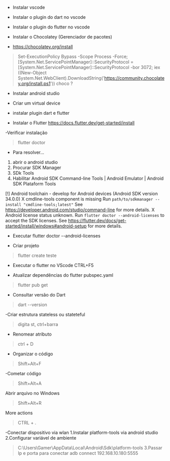 - Instalar vscode
- Instalar o plugin do dart no vscode
- Instalar o plugin do flutter no vscode


- Instalar o Chocolatey (Gerenciador de pacotes) 
- https://chocolatey.org/install 
> Set-ExecutionPolicy Bypass -Scope Process -Force; [System.Net.ServicePointManager]::SecurityProtocol = [System.Net.ServicePointManager]::SecurityProtocol -bor 3072; iex ((New-Object System.Net.WebClient).DownloadString('https://community.chocolatey.org/install.ps1'))
> choco ?


- Instalar android studio
- Criar um virtual device
- instalar plugin dart e flutter

- Instalar o Flutter
https://docs.flutter.dev/get-started/install

-Verificar instalação
> flutter doctor

- Para resolver...
1. abrir o android studio
2. Procurar SDK Manager
3. SDk Tools
4. Habilitar Android SDK Command-line Tools | Android Emulator | Android SDK Plataform Tools

[!] Android toolchain - develop for Android devices (Android SDK version 34.0.0)
    X cmdline-tools component is missing
      Run `path/to/sdkmanager --install "cmdline-tools;latest"`
      See https://developer.android.com/studio/command-line for more details.
    X Android license status unknown.
      Run `flutter doctor --android-licenses` to accept the SDK licenses.
      See https://flutter.dev/docs/get-started/install/windows#android-setup for more details.

 - Executar
 flutter doctor --android-licenses

- Criar  projeto
 > flutter create teste

- Executar o flutter no VScode
CTRL+F5

- Atualizar dependências do flutter pubspec.yaml
> flutter pub get

- Consultar versão do Dart
> dart --version

-Criar estrutura stateless ou stateteful
> digita st, ctrl+barra

- Renomear atributo
> ctrl + D

- Organizar o código
> Shift+Alt+F

-Cometar código
> Shift+Alt+A

Abrir arquivo no Windows
> Shift+Alt+R

More actions
>CTRL + .

-Conectar dispositivo via wlan
1.Instalar platform-tools via android studio
2.Configurar variável de ambiente
> C:\Users\Gamer\AppData\Local\Android\Sdk\platform-tools
3.Passar Ip e porta para conectar
> adb connect 192.168.10.180:5555

